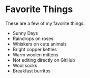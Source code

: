 # Favorite Things

These are a few of my favorite things:

- Sunny Days
- Raindrops on roses
- Whiskers on cute animals
- Bright copper kettles
- Warm woolen mittens
- Not editing directly on GitHub
- Wool socks
- Breakfast burritos
